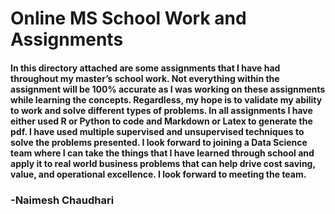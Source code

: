 # Online MS School Work and Assignments


#### In this directory attached are some assignments that I have had throughout my master’s school work. Not everything within the assignment will be 100% accurate as I was working on these assignments while learning the concepts. Regardless, my hope is to validate my ability to work and solve different types of problems. In all assignments I have either used R or Python to code and Markdown or Latex to generate the pdf. I have used multiple supervised and unsupervised techniques to solve the problems presented. I look forward to joining a Data Science team where I can take the things that I have learned through school and apply it to real world business problems that can help drive cost saving, value, and operational excellence. I look forward to meeting the team. 


### -Naimesh Chaudhari





